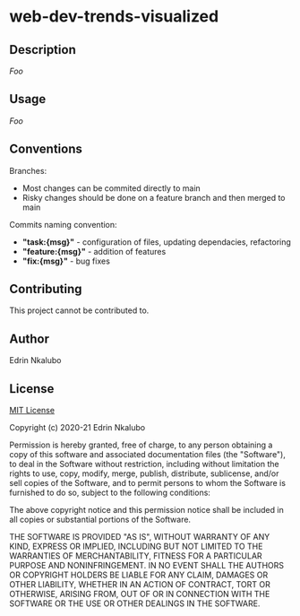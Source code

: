 # web-dev-trends-visualized
## Description
*Foo*

## Usage
*Foo*

## Conventions
Branches:
  - Most changes can be commited directly to main
  - Risky changes should be done on a feature branch and then merged to main

 Commits naming convention:
  - **"task:{msg}"** - configuration of files, updating dependacies, refactoring
  - **"feature:{msg}"** - addition of features
  - **"fix:{msg}"** - bug fixes

## Contributing
This project cannot be contributed to.

## Author
Edrin Nkalubo

## License
[MIT License](https://opensource.org/licenses/MIT)

Copyright (c) 2020-21 Edrin Nkalubo

Permission is hereby granted, free of charge, to any person obtaining a copy
of this software and associated documentation files (the "Software"), to deal
in the Software without restriction, including without limitation the rights
to use, copy, modify, merge, publish, distribute, sublicense, and/or sell
copies of the Software, and to permit persons to whom the Software is
furnished to do so, subject to the following conditions:

The above copyright notice and this permission notice shall be included in all
copies or substantial portions of the Software.

THE SOFTWARE IS PROVIDED "AS IS", WITHOUT WARRANTY OF ANY KIND, EXPRESS OR
IMPLIED, INCLUDING BUT NOT LIMITED TO THE WARRANTIES OF MERCHANTABILITY,
FITNESS FOR A PARTICULAR PURPOSE AND NONINFRINGEMENT. IN NO EVENT SHALL THE
AUTHORS OR COPYRIGHT HOLDERS BE LIABLE FOR ANY CLAIM, DAMAGES OR OTHER
LIABILITY, WHETHER IN AN ACTION OF CONTRACT, TORT OR OTHERWISE, ARISING FROM,
OUT OF OR IN CONNECTION WITH THE SOFTWARE OR THE USE OR OTHER DEALINGS IN THE
SOFTWARE.
